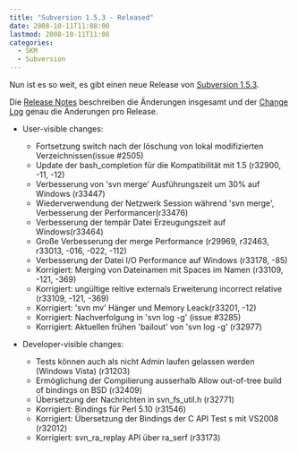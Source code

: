```yaml
---
title: "Subversion 1.5.3 - Released"
date: 2008-10-11T11:08:00
lastmod: 2008-10-11T11:08
categories:
  - SKM
  - Subversion
---
```

Nun ist es so weit, es gibt einen neue Release von [Subversion 1.5.3](http://subversion.tigris.org/servlets/NewsItemView?newsItemID=2164 "Subversion 1.5.3").

Die [Release Notes](http://subversion.tigris.org/svn_1.5_releasenotes.html "Release Notes") beschreiben die Änderungen insgesamt und der 
[Change Log](http://svn.collab.net/repos/svn/tags/1.5.3/CHANGES "Change Log") genau die Änderungen pro Release.


+ User-visible changes:
  + Fortsetzung switch nach der löschung von lokal modifizierten Verzeichnissen(issue #2505)
  + Update der bash_completion für die Kompatibilität mit 1.5 (r32900, -11, -12)
  + Verbesserung von 'svn merge' Ausführungszeit um 30% auf Windows (r33447)
  + Wiederverwendung der Netzwerk Session während 'svn merge', Verbesserung der Performancer(r33476)
  + Verbesserung der tempär Datei Erzeugungszeit auf Windows(r33464)
  + Große Verbesserung der merge Performance (r29969, r32463, r33013, -016, -022, -112)
  + Verbesserung der Datei I/O Performance auf Windows (r33178, -85)
  + Korrigiert: Merging von Dateinamen mit Spaces im Namen  (r33109, -121, -369)
  + Korrigiert: ungültige reltive externals Erweiterung incorrect relative (r33109, -121, -369)
  + Korrigiert: 'svn mv' Hänger und Memory Leack(r33201, -12)
  + Korrigiert: Nachverfolgung in 'svn log -g' (issue #3285)
  + Korrigiert: Aktuellen frühen 'bailout' von 'svn log -g' (r32977)

+ Developer-visible changes:
  + Tests können auch als nicht Admin laufen gelassen werden (Windows Vista) (r31203)
  + Ermöglichung der Compilierung ausserhalb Allow out-of-tree build of bindings on BSD (r32409)
  + Übersetzung der Nachrichten  in svn_fs_util.h (r32771)
  + Korrigiert: Bindings für Perl 5.10 (r31546)
  + Korrigiert: Übersetzung der Bindings der C API Test s mit VS2008 (r32012)
  + Korrigiert: svn_ra_replay API über ra_serf (r33173)

